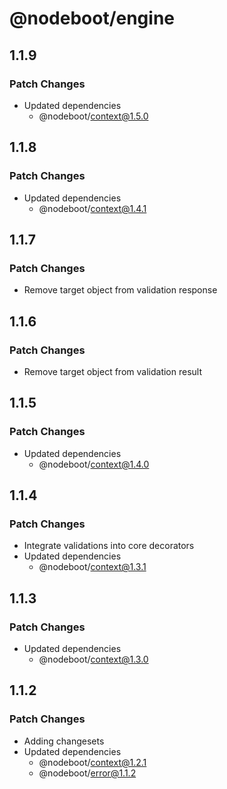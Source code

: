 # @nodeboot/engine

## 1.1.9

### Patch Changes

-   Updated dependencies
    -   @nodeboot/context@1.5.0

## 1.1.8

### Patch Changes

-   Updated dependencies
    -   @nodeboot/context@1.4.1

## 1.1.7

### Patch Changes

-   Remove target object from validation response

## 1.1.6

### Patch Changes

-   Remove target object from validation result

## 1.1.5

### Patch Changes

-   Updated dependencies
    -   @nodeboot/context@1.4.0

## 1.1.4

### Patch Changes

-   Integrate validations into core decorators
-   Updated dependencies
    -   @nodeboot/context@1.3.1

## 1.1.3

### Patch Changes

-   Updated dependencies
    -   @nodeboot/context@1.3.0

## 1.1.2

### Patch Changes

-   Adding changesets
-   Updated dependencies
    -   @nodeboot/context@1.2.1
    -   @nodeboot/error@1.1.2
